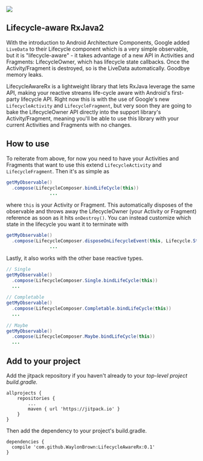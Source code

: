 [![](https://jitpack.io/v/WaylonBrown/LifecycleAwareRx.svg)](https://jitpack.io/#WaylonBrown/LifecycleAwareRx)

## Lifecycle-aware RxJava2

With the introduction to Android Architecture Components, Google added `LiveData` to their Lifecycle component which is a very simple observable, but it is "lifecycle-aware" - it takes advantage of a new API in Activities and Fragments: LifecycleOwner, which has lifecycle state callbacks. Once the Activity/Fragment is destroyed, so is the LiveData automatically. Goodbye memory leaks.

LifecycleAwareRx is a lightweight library that lets RxJava leverage the same API, making your reactive streams life-cycle aware with Android's first-party lifecycle API. Right now this is with the use of Google's new `LifecycleActivity` and `LifecycleFragment`, but very soon they are going to bake the LifecycleOwner API directly into the support library's Activity/Fragment, meaning you'll be able to use this library with your current Activities and Fragments with no changes.

## How to use

To reiterate from above, for now you need to have your Activities and Fragments that want to use this extend `LifecycleActivity` and `LifecycleFragment`. Then it's as simple as

```Java
getMyObservable()
  .compose(LifecycleComposer.bindLifeCycle(this))
                ...
```

where `this` is your Activity or Fragment. This automatically disposes of the observable and throws away the LifecycleOwner (your Activity or Fragment) reference as soon as it hits `onDestroy()`. You can instead customize which state in the lifecycle you want it to terminate with

```Java
getMyObservable()
  .compose(LifecycleComposer.disposeOnLifecycleEvent(this, Lifecycle.State.RESUMED))
                ...
```

Lastly, it also works with the other base reactive types.

```Java
// Single
getMyObservable()
  .compose(LifecycleComposer.Single.bindLifeCycle(this))
  ...
         
// Completable
getMyObservable()
  .compose(LifecycleComposer.Completable.bindLifeCycle(this))
  ...
         
// Maybe
getMyObservable()
  .compose(LifecycleComposer.Maybe.bindLifeCycle(this))
  ...
```

## Add to your project
Add the jitpack repository if you haven't already to your *top-level project build.gradle.*

```
allprojects {
	repositories {
		...
		maven { url 'https://jitpack.io' }
	}
}
```

Then add the dependency to your project's build.gradle.

```
dependencies {
  compile 'com.github.WaylonBrown:LifecycleAwareRx:0.1'
}
```
